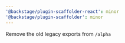 ```yaml
---
'@backstage/plugin-scaffolder-react': minor
'@backstage/plugin-scaffolder': minor
---
```


Remove the old legacy exports from `/alpha`
